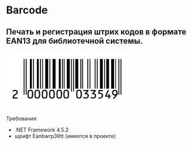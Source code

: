 # Barcode

## Печать и регистрация штрих кодов в формате EAN13 для библиотечной системы.
![пример баркода](https://github.com/dev-BAA/BARCODE/blob/master/Description/barcode.jpg)

Требования:
- .NET Framework 4.5.2
- шрифт Eanbwrp36tt (имеется в проекте)
